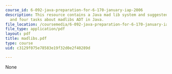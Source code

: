 ```yaml
---
course_id: 6-092-java-preparation-for-6-170-january-iap-2006
description: This resource contains a Java mad lib system and suggested representation,
  and four tasks about madlibs ADT in Java.
file_location: /coursemedia/6-092-java-preparation-for-6-170-january-iap-2006/c3129f075e78583e19f32d0e2f40289d_madlibs.pdf
file_type: application/pdf
layout: pdf
title: madlibs.pdf
type: course
uid: c3129f075e78583e19f32d0e2f40289d

---
```

None